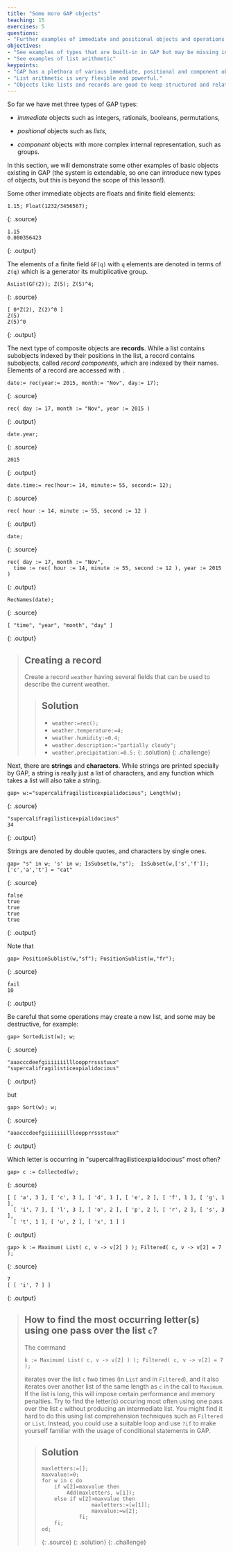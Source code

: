 ```yaml
---
title: "Some more GAP objects"
teaching: 15
exercises: 5
questions:
- "Further examples of immediate and positional objects and operations with them"
objectives:
- "See examples of types that are built-in in GAP but may be missing in other systems"
- "See examples of list arithmetic"
keypoints:
- "GAP has a plethora of various immediate, positional and component objects."
- "List arithmetic is very flexible and powerful."
- "Objects like lists and records are good to keep structured and related data."
---
```


So far we have met three types of GAP types:

* _immediate_ objects such as integers, rationals, booleans, permutations,

* _positional_ objects such as _lists_,

* _component_ objects with more complex internal representation, such as groups.

In this section, we will demonstrate some other examples of basic objects
existing in GAP (the system is extendable, so one can introduce new types
of objects, but this is beyond the scope of this lesson!).

Some other immediate objects are floats and finite field elements:

~~~
1.15; Float(1232/3456567);
~~~
{: .source}

~~~
1.15
0.000356423
~~~
{: .output}

The elements of a finite field `GF(q)` with `q` elements
are denoted in terms of `Z(q)` which is a generator its multiplicative group.
~~~
AsList(GF(2)); Z(5); Z(5)^4;
~~~
{: .source}

~~~
[ 0*Z(2), Z(2)^0 ]
Z(5)
Z(5)^0
~~~
{: .output}

The next type of composite objects are **records**. While a list contains subobjects indexed
by their positions in the list, a record contains subobjects, called _record
components_, which are indexed by their names. Elements of a record are accessed with `.`

~~~
date:= rec(year:= 2015, month:= "Nov", day:= 17);
~~~
{: .source}

~~~
rec( day := 17, month := "Nov", year := 2015 )
~~~
{: .output}

~~~
date.year;
~~~
{: .source}

~~~
2015
~~~
{: .output}

~~~
date.time:= rec(hour:= 14, minute:= 55, second:= 12);
~~~
{: .source}

~~~
rec( hour := 14, minute := 55, second := 12 )
~~~
{: .output}

~~~
date;
~~~
{: .source}

~~~
rec( day := 17, month := "Nov",
  time := rec( hour := 14, minute := 55, second := 12 ), year := 2015 )
~~~
{: .output}

~~~
RecNames(date);
~~~
{: .source}

~~~
[ "time", "year", "month", "day" ]
~~~
{: .output}

> ## Creating a record
> Create a record `weather` having several fields that can be used to describe the current weather.
>
> > ## Solution
> > * `weather:=rec();`
> > * `weather.temperature:=4;`
> > * `weather.humidity:=0.4;`
> > * `weather.description:="partially cloudy";`
> > * `weather.precipitation:=0.5;`
> {: .solution}
{: .challenge}

Next, there are **strings** and **characters**. While strings are printed specially by GAP, a string is really just a list of characters, and any function which takes a list will also take a string.

~~~
gap> w:="supercalifragilisticexpialidocious"; Length(w);
~~~
{: .source}

~~~
"supercalifragilisticexpialidocious"
34
~~~
{: .output}

Strings are denoted by double quotes, and characters by single ones.

~~~
gap> "s" in w; 's' in w; IsSubset(w,"s");  IsSubset(w,['s','f']); ['c','a','t'] = "cat"
~~~
{: .source}

~~~
false
true
true
true
true
~~~
{: .output}

Note that

~~~
gap> PositionSublist(w,"sf"); PositionSublist(w,"fr");
~~~
{: .source}

~~~
fail
10
~~~
{: .output}

Be careful that some operations may create a new list, and some may be
destructive, for example:

~~~
gap> SortedList(w); w;
~~~
{: .source}

~~~
"aaacccdeefgiiiiiiillloopprrssstuux"
"supercalifragilisticexpialidocious"
~~~
{: .output}

but

~~~
gap> Sort(w); w;
~~~
{: .source}

~~~
"aaacccdeefgiiiiiiillloopprrssstuux"
~~~
{: .output}

Which letter is occurring in "supercalifragilisticexpialidocious" most often?

~~~
gap> c := Collected(w);
~~~
{: .source}

~~~
[ [ 'a', 3 ], [ 'c', 3 ], [ 'd', 1 ], [ 'e', 2 ], [ 'f', 1 ], [ 'g', 1 ],
  [ 'i', 7 ], [ 'l', 3 ], [ 'o', 2 ], [ 'p', 2 ], [ 'r', 2 ], [ 's', 3 ],
  [ 't', 1 ], [ 'u', 2 ], [ 'x', 1 ] ]
~~~
{: .output}

~~~
gap> k := Maximum( List( c, v -> v[2] ) ); Filtered( c, v -> v[2] = 7 );
~~~
{: .source}

~~~
7
[ [ 'i', 7 ] ]
~~~
{: .output}

> ## How to find the most occurring letter(s) using one pass over the list `c`?
>
> The command
>
> `k := Maximum( List( c, v -> v[2] ) ); Filtered( c, v -> v[2] = 7 );`
>
> iterates over the list `c` two times (in `List` and in `Filtered`), and
> it also iterates over another list of the same length as `c` in the call
> to `Maximum`. If the list is long, this will impose certain performance
> and memory penalties. Try to find the 
> letter(s) occuring most often using one pass over the list `c` without producing an intermediate
> list.
> You might find it hard to do this using list comprehension techniques such as
> `Filtered` or `List`. Instead, you could use a suitable loop and use `?if`
> to make yourself familiar with the usage of conditional statements in GAP.
> > ## Solution
> > ~~~
> > maxletters:=[];
> > maxvalue:=0;
> > for w in c do
> > 	if w[2]=maxvalue then
> > 		Add(maxletters, w[1]);
> > 	else if w[2]>maxvalue then 
> > 				maxletters:=[w[1]]; 
> > 				maxvalue:=w[2];
> > 			fi;
> > 	fi;
> > od;
> > ~~~
> > {: .source}
> {: .solution}
{: .challenge}

